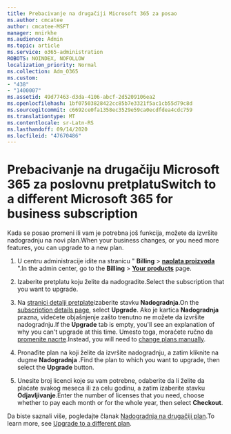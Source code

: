 ```yaml
---
title: Prebacivanje na drugačiji Microsoft 365 za posao
ms.author: cmcatee
author: cmcatee-MSFT
manager: mnirkhe
ms.audience: Admin
ms.topic: article
ms.service: o365-administration
ROBOTS: NOINDEX, NOFOLLOW
localization_priority: Normal
ms.collection: Adm_O365
ms.custom:
- "438"
- "1400007"
ms.assetid: 49d77463-d3da-4106-abcf-2d5209106ea2
ms.openlocfilehash: 1bf07503828422cc85b7e3321f5ac1cb55d79c8d
ms.sourcegitcommit: c6692ce0fa1358ec3529e59ca0ecdfdea4cdc759
ms.translationtype: MT
ms.contentlocale: sr-Latn-RS
ms.lasthandoff: 09/14/2020
ms.locfileid: "47670486"
---
```

# <a name="switch-to-a-different-microsoft-365-for-business-subscription"></a><span data-ttu-id="99f2c-102">Prebacivanje na drugačiju Microsoft 365 za poslovnu pretplatu</span><span class="sxs-lookup"><span data-stu-id="99f2c-102">Switch to a different Microsoft 365 for business subscription</span></span>

<span data-ttu-id="99f2c-103">Kada se posao promeni ili vam je potrebna još funkcija, možete da izvršite nadogradnju na novi plan.</span><span class="sxs-lookup"><span data-stu-id="99f2c-103">When your business changes, or you need more features, you can upgrade to a new plan.</span></span>
  
1. <span data-ttu-id="99f2c-104">U centru administracije idite na stranicu " **Billing** \> **[naplata proizvoda](https://go.microsoft.com/fwlink/p/?linkid=842054)** ".</span><span class="sxs-lookup"><span data-stu-id="99f2c-104">In the admin center, go to the **Billing** \> **[Your products](https://go.microsoft.com/fwlink/p/?linkid=842054)** page.</span></span>

2. <span data-ttu-id="99f2c-105">Izaberite pretplatu koju želite da nadogradite.</span><span class="sxs-lookup"><span data-stu-id="99f2c-105">Select the subscription that you want to upgrade.</span></span>

3. <span data-ttu-id="99f2c-106">Na [stranici detalji pretplate](https://admin.microsoft.com/AdminPortal/Home#/subscriptions/webdirect%252F0dbaa202-d590-4529-98c2-a5e2ebaac702)izaberite stavku **Nadogradnja**.</span><span class="sxs-lookup"><span data-stu-id="99f2c-106">On the [subscription details page](https://admin.microsoft.com/AdminPortal/Home#/subscriptions/webdirect%252F0dbaa202-d590-4529-98c2-a5e2ebaac702), select **Upgrade**.</span></span>  <span data-ttu-id="99f2c-107">Ako je kartica **Nadogradnja** prazna, videćete objašnjenje zašto trenutno ne možete da izvršite nadogradnju.</span><span class="sxs-lookup"><span data-stu-id="99f2c-107">If the **Upgrade** tab is empty, you'll see an explanation of why you can't upgrade at this time.</span></span> <span data-ttu-id="99f2c-108">Umesto toga, moraćete ručno da [promenite nacrte](https://docs.microsoft.com/microsoft-365/commerce/subscriptions/change-plans-manually?view=o365-worldwide).</span><span class="sxs-lookup"><span data-stu-id="99f2c-108">Instead, you will need to [change plans manually](https://docs.microsoft.com/microsoft-365/commerce/subscriptions/change-plans-manually?view=o365-worldwide).</span></span>

4. <span data-ttu-id="99f2c-109">Pronađite plan na koji želite da izvršite nadogradnju, a zatim kliknite na dugme **Nadogradnja** .</span><span class="sxs-lookup"><span data-stu-id="99f2c-109">Find the plan to which you want to upgrade, then select the **Upgrade** button.</span></span>

5. <span data-ttu-id="99f2c-110">Unesite broj licenci koje su vam potrebne, odaberite da li želite da plaćate svakog meseca ili za celu godinu, a zatim izaberite stavku **Odjavljivanje**.</span><span class="sxs-lookup"><span data-stu-id="99f2c-110">Enter the number of licenses that you need, choose whether to pay each month or for the whole year, then select **Checkout**.</span></span>

<span data-ttu-id="99f2c-111">Da biste saznali više, pogledajte članak [Nadogradnja na drugačiji plan](https://docs.microsoft.com/microsoft-365/commerce/subscriptions/upgrade-to-different-plan).</span><span class="sxs-lookup"><span data-stu-id="99f2c-111">To learn more, see [Upgrade to a different plan](https://docs.microsoft.com/microsoft-365/commerce/subscriptions/upgrade-to-different-plan).</span></span>
